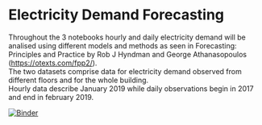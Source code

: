 # Electricity Demand Forecasting
Throughout the 3 notebooks hourly and daily electricity demand will be analised using different models and methods as seen in Forecasting: Principles and Practice by Rob J Hyndman and George Athanasopoulos (https://otexts.com/fpp2/).   
The two datasets comprise data for electricity demand observed from different floors and for the whole building.  
Hourly data describe January 2019 while daily observations begin in 2017 and end in february 2019.

[![Binder](https://mybinder.org/badge_logo.svg)](https://mybinder.org/v2/gh/DPaletti/ed-forecasting/HEAD)
